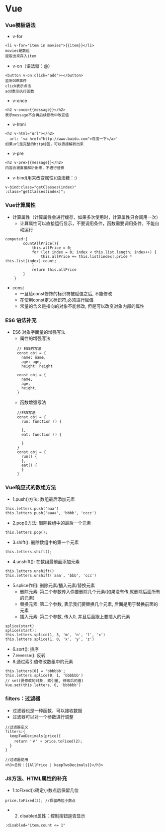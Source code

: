 # Vue
### Vue模板语法
* v-for
```
<li v-for="item in movies">{{item}}</li>
movies是数组
提取出来存入item
```
* v-on（语法糖：@）
```
<button v-on:click="add">+</button>
监听DOM事件
click表示点击
add表示执行函数
```
* v-once
```
<h2 v-once>{{message}}</h2>
表示message不会再后续修改中改变值
```
* v-html
```
<h2 v-html="url"></h2>
  url: '<a href="http://www.baidu.com">百度一下</a>'
如果url是完整的http标签，可以直接解析出来
```
* v-pre
```
<h2 v-pre>{{message}}</h2>
内容会被直接解析出来，不进行替换
```
* v-bind(用来改变属性)(语法糖：:)
```
v-bind:class="getClasses(index)"
:class="getClasses(index)";
```

### Vue计算属性
* 计算属性（计算属性会进行缓存，如果多次使用时，计算属性只会调用一次）
  - 计算属性可以直接运行显示，不要调用条件，函数需要调用条件，不能自动运行
```
computed:{
		countAllPrice(){
			this.allPrice = 0;
			for (let index = 0; index < this.list.length; index++) {
				this.allPrice += this.list[index].price * this.list[index].count;
			}
			return this.allPrice
		}
	}
```
* const
  - 一旦给const修饰的标识符被赋值之后, 不能修改
  - 在使用const定义标识符,必须进行赋值
  - 常量的含义是指向的对象不能修改, 但是可以改变对象内部的属性
### ES6 语法补充
* ES6 对象字面量的增强写法
  - 属性的增强写法
  ```
    // ES5的写法
    const obj = {
      name: name,
      age: age,
      height: height

    const obj = {
      name,
      age,
      height,
    }
  ```
  - 函数增强写法
  ```
    //ES5写法
    const obj = {
      run: function () {

      },
      eat: function () {

      }
    }
    const obj = {
      run() {
      },
      eat() {
      }
    }
  ```
### Vue响应式的数组方法
* 1.push()方法: 数组最后添加元素
```
this.letters.push('aaa')
this.letters.push('aaaa', 'bbbb', 'cccc')
```
* 2.pop()方法: 删除数组中的最后一个元素
```
this.letters.pop();
```
* 3.shift(): 删除数组中的第一个元素
```
this.letters.shift();
```
* 4.unshift(): 在数组最前面添加元素
```
this.letters.unshift()
this.letters.unshift('aaa', 'bbb', 'ccc')
```
* 5.splice作用: 删除元素/插入元素/替换元素
  - 删除元素: 第二个参数传入你要删除几个元素(如果没有传,就删除后面所有的元素)
  - 替换元素: 第二个参数, 表示我们要替换几个元素, 后面是用于替换前面的元素
  - 插入元素: 第二个参数, 传入0, 并且后面跟上要插入的元素
```
splice(start)
splice(start):
this.letters.splice(1, 3, 'm', 'n', 'l', 'x')
this.letters.splice(1, 0, 'x', 'y', 'z')
```
* 6.sort(): 排序
* 7.reverse(): 反转
* 8.通过索引值修改数组中的元素
```
this.letters[0] = 'bbbbbb';
this.letters.splice(0, 1, 'bbbbbb')
// set(要修改的对象, 索引值, 修改后的值)
Vue.set(this.letters, 0, 'bbbbbb')
```
### filters：过滤器
* 过滤器也是一种函数，可以接收数据
* 过滤器可以对一个参数进行调整
```
//过滤器定义
filters:{
  keepTwoDecimals(price){
    return '￥' + price.toFixed(2);
  }
}
```
```
//过滤器使用
<h3>总价：{{AllPrice | keepTwoDecimals}}</h3>
```

### JS方法、HTML属性的补充
* 1.toFixed():确定小数点后保留几位
```
price.toFixed(2); //保留两位小数点
```
* 2. disabled属性：控制按钮是否显示
```
:disabled="item.count <= 1"
```
